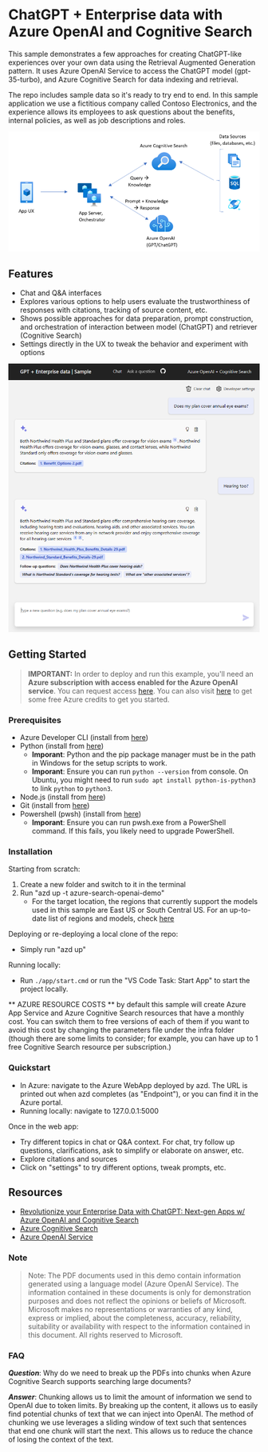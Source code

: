 # ChatGPT + Enterprise data with Azure OpenAI and Cognitive Search

This sample demonstrates a few approaches for creating ChatGPT-like experiences over your own data using the Retrieval Augmented Generation pattern. It uses Azure OpenAI Service to access the ChatGPT model (gpt-35-turbo), and Azure Cognitive Search for data indexing and retrieval.

The repo includes sample data so it's ready to try end to end. In this sample application we use a fictitious company called Contoso Electronics, and the experience allows its employees to ask questions about the benefits, internal policies, as well as job descriptions and roles.

![RAG Architecture](docs/appcomponents.png)

## Features

* Chat and Q&A interfaces
* Explores various options to help users evaluate the trustworthiness of responses with citations, tracking of source content, etc.
* Shows possible approaches for data preparation, prompt construction, and orchestration of interaction between model (ChatGPT) and retriever (Cognitive Search)
* Settings directly in the UX to tweak the behavior and experiment with options

![Chat screen](docs/chatscreen.png)

## Getting Started

> **IMPORTANT:** In order to deploy and run this example, you'll need an **Azure subscription with access enabled for the Azure OpenAI service**. You can request access [here](https://aka.ms/oaiapply). You can also visit [here](https://azure.microsoft.com/free/cognitive-search/) to get some free Azure credits to get you started.

### Prerequisites

- Azure Developer CLI (install from [here](https://aka.ms/azure-dev/install))
- Python (install from [here](https://www.python.org/downloads/))
    - **Imporant**: Python and the pip package manager must be in the path in Windows for the setup scripts to work.
    - **Imporant**: Ensure you can run `python --version` from console. On Ubuntu, you might need to run `sudo apt install python-is-python3` to link `python` to `python3`.
- Node.js (install from [here](https://nodejs.org/en/download/))
- Git (install from [here](https://git-scm.com/downloads))
- Powershell (pwsh) (install from [here](https://github.com/powershell/powershell))
   - **Imporant**: Ensure you can run pwsh.exe from a PowerShell command. If this fails, you likely need to upgrade PowerShell.

### Installation

Starting from scratch:
1. Create a new folder and switch to it in the terminal
2. Run "azd up -t azure-search-openai-demo"
    * For the target location, the regions that currently support the models used in this sample are East US or South Central US. For an up-to-date list of regions and models, check [here](https://learn.microsoft.com/en-us/azure/cognitive-services/openai/concepts/models)

Deploying or re-deploying a local clone of the repo:
* Simply run "azd up"

Running locally:
* Run `./app/start.cmd` or run the "VS Code Task: Start App" to start the project locally.

** AZURE RESOURCE COSTS ** by default this sample will create Azure App Service and Azure Cognitive Search resources that have a monthly cost. You can switch them to free versions of each of them if you want to avoid this cost by changing the parameters file under the infra folder (though there are some limits to consider; for example, you can have up to 1 free Cognitive Search resource per subscription.)

### Quickstart

* In Azure: navigate to the Azure WebApp deployed by azd. The URL is printed out when azd completes (as "Endpoint"), or you can find it in the Azure portal.
* Running locally: navigate to 127.0.0.1:5000

Once in the web app:
* Try different topics in chat or Q&A context. For chat, try follow up questions, clarifications, ask to simplify or elaborate on answer, etc.
* Explore citations and sources
* Click on "settings" to try different options, tweak prompts, etc.

## Resources

* [Revolutionize your Enterprise Data with ChatGPT: Next-gen Apps w/ Azure OpenAI and Cognitive Search](https://aka.ms/entgptsearchblog)
* [Azure Cognitive Search](https://learn.microsoft.com/azure/search/search-what-is-azure-search)
* [Azure OpenAI Service](https://learn.microsoft.com/azure/cognitive-services/openai/overview)

### Note
>Note: The PDF documents used in this demo contain information generated using a language model (Azure OpenAI Service). The information contained in these documents is only for demonstration purposes and does not reflect the opinions or beliefs of Microsoft. Microsoft makes no representations or warranties of any kind, express or implied, about the completeness, accuracy, reliability, suitability or availability with respect to the information contained in this document. All rights reserved to Microsoft.

### FAQ

***Question***: Why do we need to break up the PDFs into chunks when Azure Cognitive Search supports searching large documents?

***Answer***: Chunking allows us to limit the amount of information we send to OpenAI due to token limits. By breaking up the content, it allows us to easily find potential chunks of text that we can inject into OpenAI. The method of chunking we use leverages a sliding window of text such that sentences that end one chunk will start the next. This allows us to reduce the chance of losing the context of the text.

